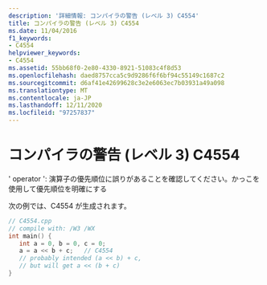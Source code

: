 ```yaml
---
description: '詳細情報: コンパイラの警告 (レベル 3) C4554'
title: コンパイラの警告 (レベル 3) C4554
ms.date: 11/04/2016
f1_keywords:
- C4554
helpviewer_keywords:
- C4554
ms.assetid: 55bb68f0-2e80-4330-8921-51083c4f8d53
ms.openlocfilehash: daed8757cca5c9d9286f6f6bf94c55149c1687c2
ms.sourcegitcommit: d6af41e42699628c3e2e6063ec7b03931a49a098
ms.translationtype: MT
ms.contentlocale: ja-JP
ms.lasthandoff: 12/11/2020
ms.locfileid: "97257837"
---
```

# <a name="compiler-warning-level-3-c4554"></a>コンパイラの警告 (レベル 3) C4554

' operator ': 演算子の優先順位に誤りがあることを確認してください。かっこを使用して優先順位を明確にする

次の例では、C4554 が生成されます。

```cpp
// C4554.cpp
// compile with: /W3 /WX
int main() {
   int a = 0, b = 0, c = 0;
   a = a << b + c;   // C4554
   // probably intended (a << b) + c,
   // but will get a << (b + c)
}
```
